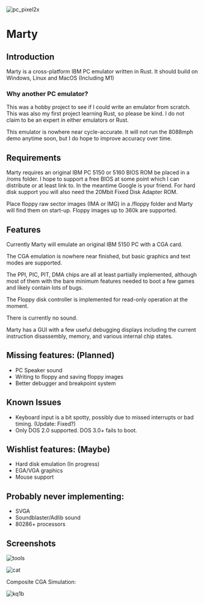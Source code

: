 ![pc_pixel2x](https://user-images.githubusercontent.com/7229541/176571877-ead7fb9c-0a83-41b1-8c51-ff8deeea7c5f.png)
# Marty 

## Introduction

Marty is a cross-platform IBM PC emulator written in Rust. It should build on Windows, Linux and MacOS (Including M1)

### Why another PC emulator?

This was a hobby project to see if I could write an emulator from scratch. This was also my first project learning Rust, so please be kind.
I do not claim to be an expert in either emulators or Rust. 

This emulator is nowhere near cycle-accurate. It will not run the 8088mph demo anytime soon, but I do hope to improve accuracy over time.

## Requirements

Marty requires an original IBM PC 5150 or 5160 BIOS ROM be placed in a /roms folder. I hope to support a free BIOS at some point which I can distribute or at least link to. In the meantime Google is your friend. For hard disk support you will also need the 20Mbit Fixed Disk Adapter ROM. 

Place floppy raw sector images (IMA or IMG) in a /floppy folder and Marty will find them on start-up. Floppy images up to 360k are supported.

## Features

Currently Marty will emulate an original IBM 5150 PC with a CGA card. 

The CGA emulation is nowhere near finished, but basic graphics and text modes are supported.

The PPI, PIC, PIT, DMA chips are all at least partially implemented, although most of them with the bare minimum features needed to boot
a few games and likely contain lots of bugs. 

The Floppy disk controller is implemented for read-only operation at the moment.

There is currently no sound.

Marty has a GUI with a few useful debugging displays including the current instruction disassembly, memory, and various internal chip states. 

## Missing features: (Planned)

* PC Speaker sound
* Writing to floppy and saving floppy images
* Better debugger and breakpoint system

## Known Issues

* Keyboard input is a bit spotty, possibly due to missed interrupts or bad timing. (Update: Fixed?)
* Only DOS 2.0 supported. DOS 3.0+ fails to boot.

## Wishlist features: (Maybe)

* Hard disk emulation (In progress)
* EGA/VGA graphics
* Mouse support

## Probably never implementing:

* SVGA
* Soundblaster/Adlib sound
* 80286+ processors

## Screenshots
![tools](https://user-images.githubusercontent.com/7229541/173169915-58b0bb5f-663c-41de-be3c-66952297558e.png)

![cat](https://user-images.githubusercontent.com/7229541/173169921-32b5dbad-0cb7-4cfa-921f-09ba7f946e85.png)

Composite CGA Simulation:

![kq1b](https://user-images.githubusercontent.com/7229541/175355050-af26243c-4a6e-49dd-9b01-991bc3420cb2.png)
